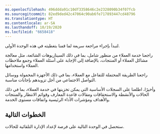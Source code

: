 ```yaml
---
ms.openlocfilehash: 496ddda91c10df3358646c2e2328090b34f07fcb
ms.sourcegitcommit: 82ed9ded42c47064c90ab6fe717893447cd48796
ms.translationtype: HT
ms.contentlocale: ar-SA
ms.lasthandoff: 10/19/2020
ms.locfileid: "6658418"
---
```

لنبدأ بإجراء مراجعة سريعة لما قمنا بتغطيته في هذه الوحدة الأولى.

راجعنا خدمة العملاء من منظور شامل، بما في ذلك السيناريوهات الشائعة، مثل معالجة مشاكل العملاء أو المنتجات، بالإضافة إلى الإجابة على أسئلة العملاء وجمع ملاحظات العملاء واستخدامها. 

راجعنا الطريقة المحتملة للتفاعل مع العملاء، بما في ذلك الأجهزة المحمولة ووسائل التواصل الاجتماعي من أجل تزويدهم بإجابات مناسبة.

وأخيرًا، اطلعنا على السجلات الأساسية التي يمكن تخزينها في خدمة العملاء، بما في ذلك الحالات والأنشطة والاستحقاقات ومقالات قاعدة المعارف وقوائم الانتظار والمنتجات والأهداف ومؤشرات الأداء الرئيسية واتفاقات مستوى الخدمة. 

## <a name="next-steps"></a>الخطوات التالية
ستحصل في الوحدة التالية على فرصة لإعداد الإدارة التلقائية للحالات. 